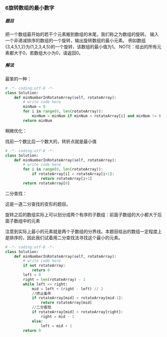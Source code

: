 ### 6旋转数组的最小数字

##### 题目

把一个数组最开始的若干个元素搬到数组的末尾，我们称之为数组的旋转。
输入一个非递减排序的数组的一个旋转，输出旋转数组的最小元素。
例如数组{3,4,5,1,2}为{1,2,3,4,5}的一个旋转，该数组的最小值为1。
NOTE：给出的所有元素都大于0，若数组大小为0，请返回0。

##### 解法

最笨的一种：

```python
# -*- coding:utf-8 -*-
class Solution:
    def minNumberInRotateArray(self, rotateArray):
        # write code here
        minNum = 0
        for i in range(0, len(rotateArray)):
            minNum = minNum if minNum < rotateArray[i] and minNum != 0 else rotateArray[i]
        return minNum
```

稍微优化：

找前一个数比后一个数大的，转折点就是最小值

```python
# -*- coding:utf-8 -*-
class Solution:
    def minNumberInRotateArray(self, rotateArray):
        # write code here
        for i in range(0, len(rotateArray)):
            if rotateArray[i] > rotateArray[i+1]:
                return rotateArray[i+1]
        return rotateArray[0]
```

二分查找：

这是一道二分查找的变形的题目。

旋转之后的数组实际上可以划分成两个有序的子数组：前面子数组的大小都大于后面子数组中的元素  

注意到实际上最小的元素就是两个子数组的分界线。本题目给出的数组一定程度上是排序的，因此我们试着用二分查找法寻找这个最小的元素。

```python
# -*- coding:utf-8 -*-
class Solution:
    def minNumberInRotateArray(self, rotateArray):
        # write code here
        if not rotateArray:
            return 0
        left = 0
        right = len(rotateArray) - 1
        while left <= right:
            mid = left + (right - left) // 2
            //终止条件
            if rotateArray[mid] < rotateArray[mid-1]:
                return rotateArray[mid]
            //二分查找
            if rotateArray[mid] < rotateArray[right]:
                right = mid - 1
            else:
                left = mid + 1
        return 0
```

